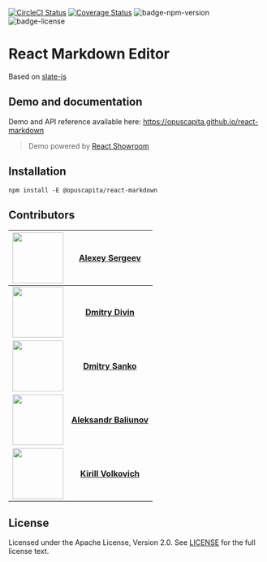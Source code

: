 [![CircleCI Status](https://circleci.com/gh/OpusCapita/react-markdown/tree/master.svg?style=shield&circle-token=:circle-token)](https://circleci.com/gh/OpusCapita/react-markdown)
[![Coverage Status](https://coveralls.io/repos/github/OpusCapita/react-markdown/badge.svg?branch=enhancement/10)](https://coveralls.io/github/OpusCapita/react-markdown?branch=enhancement/10)
![badge-npm-version](https://img.shields.io/npm/v/@opuscapita/react-markdown.svg) 
![badge-license](https://img.shields.io/github/license/OpusCapita/react-markdown.svg)

# React Markdown Editor 

Based on [slate-js](https://github.com/ianstormtaylor/slate)

## Demo and documentation

Demo and API reference available here: https://opuscapita.github.io/react-markdown

> Demo powered by [React Showroom](https://github.com/OpusCapita/react-showroom-client)

## Installation

`npm install -E @opuscapita/react-markdown`

## Contributors

| [<img src="https://avatars.githubusercontent.com/u/24603787?v=3" width="100px;"/>](https://github.com/asergeev-sc) | [**Alexey Sergeev**](https://github.com/asergeev-sc)     |
| :---: | :---: |
 [<img src="https://avatars.githubusercontent.com/u/24733803?v=3" width="100px;"/>](https://github.com/ddivin-sc) | [**Dmitry Divin**](https://github.com/ddivin-sc) |
 [<img src="https://avatars.githubusercontent.com/u/25082620?v=3" width="100px;"/>](https://github.com/dsanko-sc) | [**Dmitry Sanko**](https://github.com/dsanko-sc) |
  [<img src="https://avatars.githubusercontent.com/u/28590602?v=3" width="100px;"/>](https://github.com/abaliunov-sc) | [**Aleksandr Baliunov**](https://github.com/abaliunov-sc) |
| [<img src="https://avatars.githubusercontent.com/u/24652543?v=3" width="100px;"/>](https://github.com/kvolkovich-sc) | [**Kirill Volkovich**](https://github.com/kvolkovich-sc) |

## License

Licensed under the Apache License, Version 2.0. See [LICENSE](./LICENSE) for the full license text.
